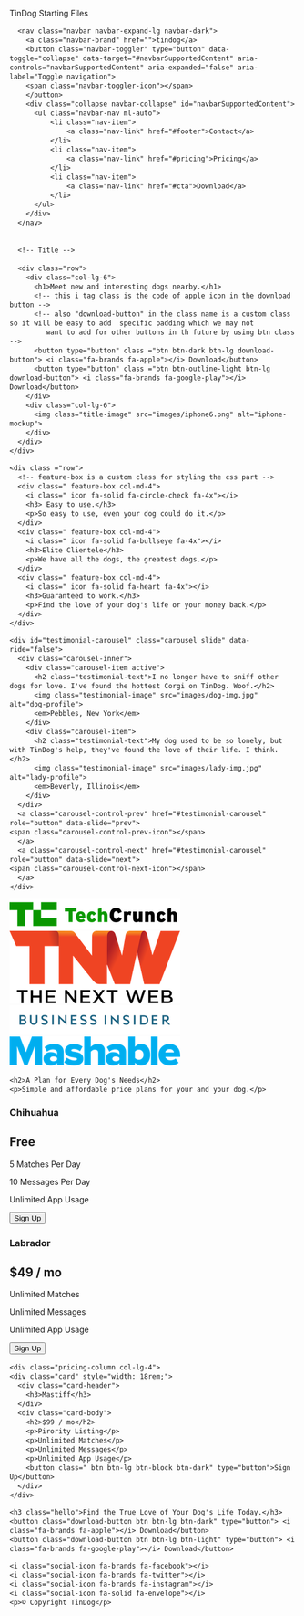 TinDog Starting Files
<!DOCTYPE html>
<html>

<head>
  <meta charset="utf-8">
  <title>TinDog</title>

  <!-- CDN links for adding bootstrap -->

  <link rel="stylesheet" href="https://cdn.jsdelivr.net/npm/bootstrap@4.6.0/dist/css/bootstrap.min.css" integrity="sha384-B0vP5xmATw1+K9KRQjQERJvTumQW0nPEzvF6L/Z6nronJ3oUOFUFpCjEUQouq2+l" crossorigin="anonymous">
  <script src="https://code.jquery.com/jquery-3.5.1.slim.min.js" integrity="sha384-DfXdz2htPH0lsSSs5nCTpuj/zy4C+OGpamoFVy38MVBnE+IbbVYUew+OrCXaRkfj" crossorigin="anonymous"></script>
  <script src="https://cdn.jsdelivr.net/npm/bootstrap@4.6.0/dist/js/bootstrap.bundle.min.js" integrity="sha384-Piv4xVNRyMGpqkS2by6br4gNJ7DXjqk09RmUpJ8jgGtD7zP9yug3goQfGII0yAns" crossorigin="anonymous"></script>
  
  <!-- css stylesheet link -->
  
  <link rel="stylesheet" href="css/styles.css">

  <!-- cdn link of site font awesome for icons at the download buttons -->

  <script src="https://kit.fontawesome.com/c5329c5b20.js" crossorigin="anonymous"></script>

  <!-- Google fonts -->
  <link rel="preconnect" href="https://fonts.googleapis.com">
  <link rel="preconnect" href="https://fonts.gstatic.com" crossorigin>
  <link href="https://fonts.googleapis.com/css2?family=Roboto:wght@900&display=swap" rel="stylesheet">
  <link href="https://fonts.googleapis.com/css2?family=Montserrat&display=swap" rel="stylesheet">
  <link href="https://fonts.googleapis.com/css2?family=Lilita+One&display=swap" rel="stylesheet">
  <link href="https://fonts.googleapis.com/css2?family=Ubuntu&display=swap" rel="stylesheet">
</head>

<body>

  <section id="title">
    <div class="container-fluid">
      <!-- Nav Bar -->

      <nav class="navbar navbar-expand-lg navbar-dark">
        <a class="navbar-brand" href="">tindog</a>
        <button class="navbar-toggler" type="button" data-toggle="collapse" data-target="#navbarSupportedContent" aria-controls="navbarSupportedContent" aria-expanded="false" aria-label="Toggle navigation">
        <span class="navbar-toggler-icon"></span>
        </button>
        <div class="collapse navbar-collapse" id="navbarSupportedContent">
          <ul class="navbar-nav ml-auto">
              <li class="nav-item">
                  <a class="nav-link" href="#footer">Contact</a>
              </li>
              <li class="nav-item">
                  <a class="nav-link" href="#pricing">Pricing</a>
              </li>
              <li class="nav-item">
                  <a class="nav-link" href="#cta">Download</a>
              </li>
          </ul>
        </div>
      </nav>


      <!-- Title -->

      <div class="row">
        <div class="col-lg-6">
          <h1>Meet new and interesting dogs nearby.</h1>
          <!-- this i tag class is the code of apple icon in the download button -->
          <!-- also "download-button" in the class name is a custom class so it will be easy to add  specific padding which we may not
             want to add for other buttons in th future by using btn class -->
          <button type="button" class ="btn btn-dark btn-lg download-button"> <i class="fa-brands fa-apple"></i> Download</button>
          <button type="button" class ="btn btn-outline-light btn-lg download-button"> <i class="fa-brands fa-google-play"></i> Download</button>
        </div>
        <div class="col-lg-6">
          <img class="title-image" src="images/iphone6.png" alt="iphone-mockup">
        </div>
      </div>
    </div>
  </section>


  <!-- Features -->

  <section id="features">

    <div class ="row">
      <!-- feature-box is a custom class for styling the css part -->
      <div class=" feature-box col-md-4">
        <i class=" icon fa-solid fa-circle-check fa-4x"></i>
        <h3> Easy to use.</h3>
        <p>So easy to use, even your dog could do it.</p>
      </div>
      <div class=" feature-box col-md-4">
        <i class=" icon fa-solid fa-bullseye fa-4x"></i>
        <h3>Elite Clientele</h3>
        <p>We have all the dogs, the greatest dogs.</p>
      </div>
      <div class=" feature-box col-md-4">
        <i class=" icon fa-solid fa-heart fa-4x"></i>
        <h3>Guaranteed to work.</h3>
        <p>Find the love of your dog's life or your money back.</p>
      </div>
    </div>
  </section>


  <!-- Testimonials -->

  <section id="testimonials">

    <div id="testimonial-carousel" class="carousel slide" data-ride="false">
      <div class="carousel-inner">
        <div class="carousel-item active">
          <h2 class="testimonial-text">I no longer have to sniff other dogs for love. I've found the hottest Corgi on TinDog. Woof.</h2>
          <img class="testimonial-image" src="images/dog-img.jpg" alt="dog-profile">
          <em>Pebbles, New York</em>
        </div>
        <div class="carousel-item">
          <h2 class="testimonial-text">My dog used to be so lonely, but with TinDog's help, they've found the love of their life. I think.</h2>
          <img class="testimonial-image" src="images/lady-img.jpg" alt="lady-profile">
          <em>Beverly, Illinois</em>
        </div>
      </div>
      <a class="carousel-control-prev" href="#testimonial-carousel" role="button" data-slide="prev">
    <span class="carousel-control-prev-icon"></span>
      </a>
      <a class="carousel-control-next" href="#testimonial-carousel" role="button" data-slide="next">
    <span class="carousel-control-next-icon"></span>
      </a>
    </div>
    
  </section>


  <!-- Press -->

  <section id="press">
    <img class="press-image" src="images/techcrunch.png" alt="tc-logo">
    <img class="press-image" src="images/tnw.png" alt="tnw-logo">
    <img class="press-image" src="images/bizinsider.png" alt="biz-insider-logo">
    <img class="press-image" src="images/mashable.png" alt="mashable-logo">

  </section>


  <!-- Pricing -->

  <section id="pricing">

    <h2>A Plan for Every Dog's Needs</h2>
    <p>Simple and affordable price plans for your and your dog.</p>

  <div class="row">
    <div class="pricing-column col-lg-4 col-md-6">
    <div class="card" style="width: 18rem;">
      <div class="card-header">
        <h3>Chihuahua</h3>
      </div>
      <div class="card-body">
        <h2>Free</h2>
        <p>5 Matches Per Day</p>
        <p>10 Messages Per Day</p>
        <p>Unlimited App Usage</p>
        <button class=" btn btn-lg btn-block btn-outline-dark" type="button">Sign Up</button>
      </div>
    </div>
  </div>

  <div class="pricing-column col-lg-4 col-md-6">
    <div class="card" style="width: 18rem;">
      <div class="card-header">
        <h3>Labrador</h3>
      </div>
      <div class="card-body">
        <h2>$49 / mo</h2>
        <p>Unlimited Matches</p>
        <p>Unlimited Messages</p>
        <p>Unlimited App Usage</p>
        <button class=" btn btn-lg btn-block btn-dark" type="button">Sign Up</button>
      </div>
    </div>
    </div>

    <div class="pricing-column col-lg-4">
    <div class="card" style="width: 18rem;">
      <div class="card-header">
        <h3>Mastiff</h3>
      </div>
      <div class="card-body">
        <h2>$99 / mo</h2>
        <p>Pirority Listing</p>
        <p>Unlimited Matches</p>
        <p>Unlimited Messages</p>
        <p>Unlimited App Usage</p>
        <button class=" btn btn-lg btn-block btn-dark" type="button">Sign Up</button>
      </div>
    </div>
  </div>
  </div>

  </section>


  <!-- Call to Action -->

  <section id="cta">

    <h3 class="hello">Find the True Love of Your Dog's Life Today.</h3>
    <button class="download-button btn btn-lg btn-dark" type="button"> <i class="fa-brands fa-apple"></i> Download</button>
    <button class="download-button btn btn-lg btn-light" type="button"> <i class="fa-brands fa-google-play"></i> Download</button>

  </section>


  <!-- Footer -->

  <footer id="footer">

    <i class="social-icon fa-brands fa-facebook"></i>
    <i class="social-icon fa-brands fa-twitter"></i>
    <i class="social-icon fa-brands fa-instagram"></i>
    <i class="social-icon fa-solid fa-envelope"></i>
    <p>© Copyright TinDog</p>

  </footer>

</body>

</html>
